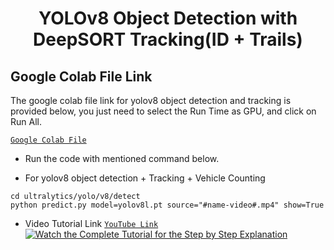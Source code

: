 <H1 align="center">
YOLOv8 Object Detection with DeepSORT Tracking(ID + Trails) </H1>

## Google Colab File Link 
The google colab file link for yolov8 object detection and tracking is provided below, you just need to select the Run Time as GPU, and click on Run All.

[`Google Colab File`](https://colab.research.google.com/drive/1kd6pgPo1gy4M5CbZo7LSqDKo2b6vPE2V?usp=sharing)

- Run the code with mentioned command below.

- For yolov8 object detection + Tracking + Vehicle Counting
```
cd ultralytics/yolo/v8/detect
python predict.py model=yolov8l.pt source="#name-video#.mp4" show=True
```
- Video Tutorial Link  [`YouTube Link`](https://www.youtube.com/watch?v=9jRRZ-WL698)
[![Watch the Complete Tutorial for the Step by Step Explanation](https://img.youtube.com/vi/9jRRZ-WL698/0.jpg)]([https://www.youtube.com/watch?v=StTqXEQ2l-Y](https://www.youtube.com/watch?v=9jRRZ-WL698))

